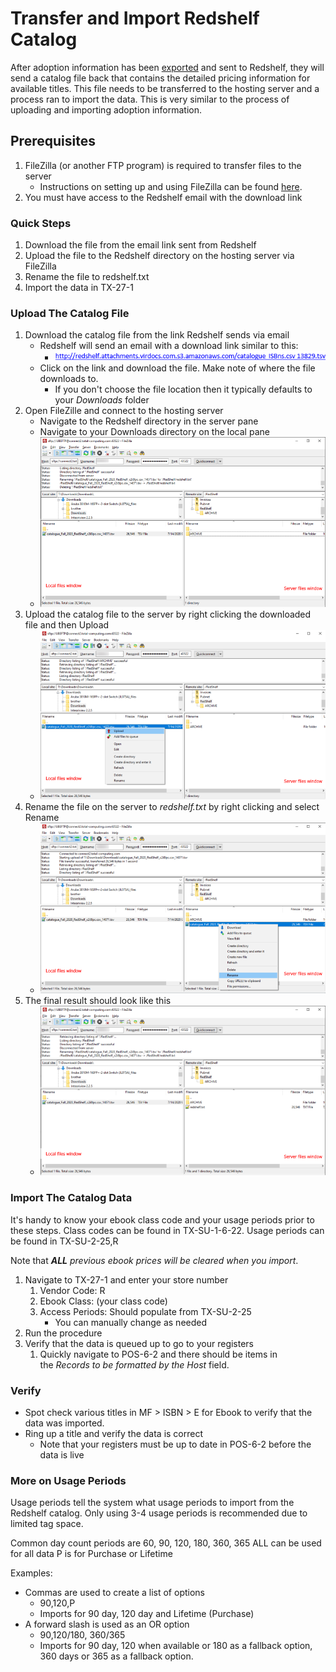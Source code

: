 # Transfer and Import Redshelf Catalog

<PageHeader />

After adoption information has been [exported](../redshelf-adoption-export/README.md) and sent to Redshelf, they will send a catalog file back that contains the detailed pricing information for available titles. This file needs to be transferred to the hosting server and a process ran to import the data. This is very similar to the process of uploading and importing adoption information.

## Prerequisites

1. FileZilla (or another FTP program) is required to transfer files to the server
    - Instructions on setting up and using FileZilla can be found [here](../../system/file-transfer-changes-and-setup/README.md).
2. You must have access to the Redshelf email with the download link

### Quick Steps

1. Download the file from the email link sent from Redshelf
2. Upload the file to the Redshelf directory on the hosting server via FileZilla
3. Rename the file to redshelf.txt
4. Import the data in TX-27-1

### Upload The Catalog File

1. Download the catalog file from the link Redshelf sends via email
    - Redshelf will send an email with a download link similar to this:
        - ![](./redshelf_link.png)
    - Click on the link and download the file. Make note of where the file downloads to.
        - If you don't choose the file location then it typically defaults to your _Downloads_ folder
2. Open FileZille and connect to the hosting server
    - Navigate to the Redshelf directory in the server pane
    - Navigate to your Downloads directory on the local pane
    - ![](./connect_filezilla.png)
3. Upload the catalog file to the server by right clicking the downloaded file and then Upload
    - ![](./upload_file.png)
4. Rename the file on the server to _redshelf.txt_ by right clicking and select Rename
    - ![](./rename_upload.png)
5. The final result should look like this
    - ![](./upload_complete-1.png)

### Import The Catalog Data

It's handy to know your ebook class code and your usage periods prior to these steps. Class codes can be found in TX-SU-1-6-22. Usage periods can be found in TX-SU-2-25,R

Note that _**ALL**_ _previous ebook prices will be cleared when you import_.

1. Navigate to TX-27-1 and enter your store number
    1. Vendor Code: R
    2. Ebook Class: (your class code)
    3. Access Periods: Should populate from TX-SU-2-25
        - You can manually change as needed
2. Run the procedure
3. Verify that the data is queued up to go to your registers
    1. Quickly navigate to POS-6-2 and there should be items in the _Records to be formatted by the Host_ field.

### Verify

- Spot check various titles in MF > ISBN > E for Ebook to verify that the data was imported.
- Ring up a title and verify the data is correct
  - Note that your registers must be up to date in POS-6-2 before the data is live

### More on Usage Periods

Usage periods tell the system what usage periods to import from the Redshelf catalog. Only using 3-4 usage periods is recommended due to limited tag space.

Common day count periods are 60, 90, 120, 180, 360, 365 ALL can be used for all data P is for Purchase or Lifetime

Examples:

- Commas are used to create a list of options
  - 90,120,P
  - Imports for 90 day, 120 day and Lifetime (Purchase)
- A forward slash is used as an OR option
  - 90,120/180, 360/365
  - Imports for 90 day, 120 when available or 180 as a fallback option, 360 days or 365 as a fallback option.

<PageFooter />

